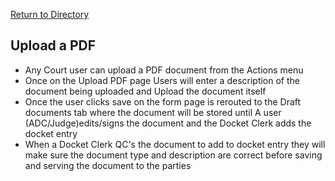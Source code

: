[Return to Directory](./README.md)

## Upload a PDF
* Any Court user can upload a PDF document from the Actions menu
* Once on the Upload PDF page Users will enter a description of the document being uploaded and Upload the document itself
* Once the user clicks save on the form page is rerouted to the Draft documents tab where the document will be stored until A user (ADC/Judge)edits/signs the document and the Docket Clerk adds the docket entry
* When a Docket Clerk QC's the document to add to docket entry they will make sure the document type and description are correct before saving and serving the document to the parties

